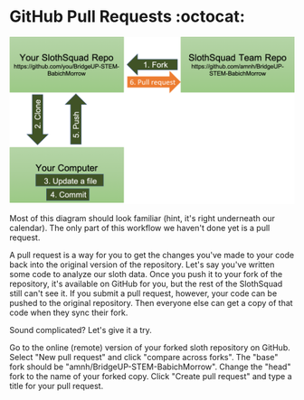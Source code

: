 # GitHub Pull Requests :octocat:

![alt text|10%](https://github.com/amnh/BridgeUP-STEM-BabichMorrow/blob/master/github_diagram2.png)

Most of this diagram should look familiar (hint, it's right underneath our calendar). The only part of this workflow we haven't done yet is a pull request.

A pull request is a way for you to get the changes you've made to your code back into the original version of the repository. Let's say you've written some code to analyze our sloth data. Once you push it to your fork of the repository, it's available on GitHub for you, but the rest of the SlothSquad still can't see it. If you submit a pull request, however, your code can be pushed to the original repository. Then everyone else can get a copy of that code when they sync their fork.

Sound complicated? Let's give it a try.

Go to the online (remote) version of your forked sloth repository on GitHub. Select "New pull request" and click "compare across forks". The "base" fork should be "amnh/BridgeUP-STEM-BabichMorrow". Change the "head" fork to the name of your forked copy. Click "Create pull request" and type a title for your pull request.
